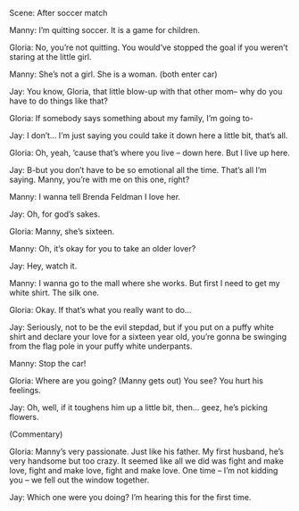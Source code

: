 Scene: After soccer match


Manny: I’m quitting soccer. It is a game for children.

Gloria: No, you’re not quitting. You would’ve stopped the goal if you weren’t staring at the little girl.

Manny: She’s not a girl. She is a woman. (both enter car)

Jay: You know, Gloria, that little blow-up with that other mom– why do you have to do things like that?

Gloria: If somebody says something about my family, I’m going to-

Jay: I don’t… I’m just saying you could take it down here a little bit, that’s all.

Gloria: Oh, yeah, ’cause that’s where you live – down here. But I live up here.

Jay: B-but you don’t have to be so emotional all the time. That’s all I’m saying. Manny, you’re with me on this one, right?

Manny: I wanna tell Brenda Feldman I love her.

Jay: Oh, for god’s sakes.

Gloria: Manny, she’s sixteen.

Manny: Oh, it’s okay for you to take an older lover?

Jay: Hey, watch it.

Manny: I wanna go to the mall where she works. But first I need to get my white shirt. The silk one.

Gloria: Okay. If that’s what you really want to do…

Jay: Seriously, not to be the evil stepdad, but if you put on a puffy white shirt and declare your love for a sixteen year old, you’re gonna be swinging from the flag pole in your puffy white underpants.

Manny: Stop the car!

Gloria: Where are you going? (Manny gets out) You see? You hurt his feelings.

Jay: Oh, well, if it toughens him up a little bit, then… geez, he’s picking flowers.

(Commentary)

Gloria: Manny’s very passionate. Just like his father. My first husband, he’s very handsome but too crazy. It seemed like all we did was fight and make love, fight and make love, fight and make love. One time – I’m not kidding you – we fell out the window together.

Jay: Which one were you doing? I’m hearing this for the first time.
